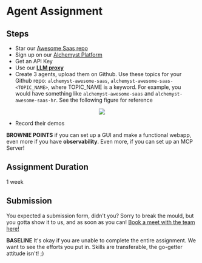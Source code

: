 # Agent Assignment
## Steps
- Star our [Awesome Saas repo](https://github.com/alchemyst-ai/awesome-saas)
- Sign up on our [Alchemyst Platform](https://platform.getalchemystai.com)
- Get an API Key
- Use our [**LLM proxy**](https://getalchemystai.com/#get-started)
- Create 3 agents, upload them on Github. Use these topics for your Github repo: `alchemyst-awesome-saas`, `alchemyst-awesome-saas-<TOPIC_NAME>`, where TOPIC_NAME is a keyword. For example, you would have something like `alchemyst-awesome-saas` and `alchemyst-awesome-saas-hr`. See the following figure for reference
<p align="center"><img src="https://github.com/user-attachments/assets/143c77d7-cfda-4949-bd85-4f342d530e62" /></p>

- Record their demos

**BROWNIE POINTS** if you can set up a GUI and make a functional webapp, even more if you have **observability**. Even more, if you can set up an MCP Server!

## Assignment Duration
1 week

## Submission
You expected a submission form, didn't you? Sorry to break the mould, but you gotta show it to us, and as soon as you can!
[Book a meet with the team here!](https://cal.com/anuran/join-alchemyst)

**BASELINE** It's okay if you are unable to complete the entire assignment. We want to see the efforts you put in. Skills are transferable, the go-getter attitude isn't! ;)
